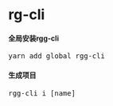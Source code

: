 # rg-cli

#### 全局安装rgg-cli
<pre>yarn add global rgg-cli</pre>

#### 生成项目
<pre>rgg-cli i [name]</pre>
